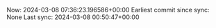 Now: 2024-03-08 07:36:23.196586+00:00 Earliest commit since sync: None Last sync: 2024-03-08 00:50:47+00:00
